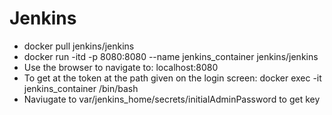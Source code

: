 # Jenkins

- docker pull jenkins/jenkins
- docker run -itd -p 8080:8080 --name jenkins_container jenkins/jenkins
- Use the browser to navigate to: localhost:8080
- To get at the token at the path given on the login screen: docker exec -it jenkins_container /bin/bash
- Naviugate to var/jenkins_home/secrets/initialAdminPassword to get key
